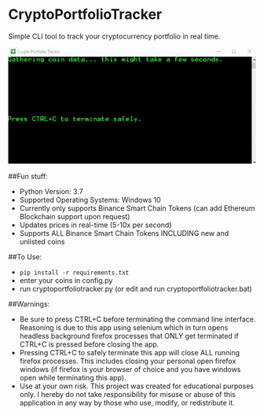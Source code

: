 # CryptoPortfolioTracker
Simple CLI tool to track your cryptocurrency portfolio in real time.

![](demo.gif)

##Fun stuff:  
- Python Version: 3.7  
- Supported Operating Systems: Windows 10  
- Currently only supports Binance Smart Chain Tokens (can add Ethereum Blockchain support upon request)
- Updates prices in real-time (5-10x per second)
- Supports ALL Binance Smart Chain Tokens INCLUDING new and unlisted coins


##To Use:  
- `pip install -r requirements.txt`
- enter your coins in config.py
- run cryptoportfoliotracker.py (or edit and run cryptoportfoliotracker.bat)

##Warnings:
- Be sure to press CTRL+C before terminating the command line interface. Reasoning is due to this app using selenium which in turn opens headless background firefox processes that ONLY get terminated if CTRL+C is pressed before closing the app.
- Pressing CTRL+C to safely terminate this app will close ALL running firefox processes. This includes closing your personal open firefox windows (if firefox is your browser of choice and you have windows open while terminating this app).
- Use at your own risk. This project was created for educational purposes only. I hereby do not take responsibility for misuse or abuse of this application in any way by those who use, modify, or redistribute it.